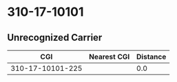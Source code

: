 # 310-17-10101
## Unrecognized Carrier


| CGI | Nearest CGI | Distance |
|-----|-------------|----------|
| 310-17-10101-225 |  | 0.0 |
